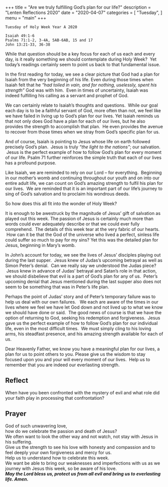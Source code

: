 +++
title = "Are we truly fulfilling God’s plan for our life?"
description = "Lenten Reflections 2020"
date = "2020-04-07"
categories = [
    "Tuesday",
]
menu = "main"
+++

```
Tuesday of Holy Week Year A 2020

Isaiah 49:1-6
Psalms 71:1-2, 3-4A, 5AB-6AB, 15 and 17
John 13:21-33, 36-38
```

While that question should be a key focus for each of us each and every day, is it really something we should contemplate during Holy Week?  Yet today’s readings certainly seem to point us back to that fundamental issue.

In the first reading for today, we see a clear picture that God had a plan for Isaiah from the very beginning of his life. Even during those times when Isaiah felt that he _“had toiled in vain, and for nothing, uselessly, spent his strength”_ God was with him.  Even in times of uncertainty, Isaiah was indeed fulfilling his calling as a servant and prophet of God.

We can certainly relate to Isaiah’s thoughts and questions.  While our goal each day is to be a faithful servant of God, more often than not, we feel like we have failed in living up to God’s plan for our lives. Yet Isaiah reminds us that not only does God have a plan for each of our lives, but he also provides the strength to accomplish that plan.  He even provides the avenue to recover from those times when we stray from God’s specific plan for us.

And of course, Isaiah is pointing to Jesus whose life on earth followed precisely God’s plan.  Jesus is truly _“the light to the nations”_; our salvation.  Jesus is the perfect example of how to follow God’s plan for every moment of our life. Psalm 71 further reinforces the simple truth that each of our lives has a profound purpose.  

Like Isaiah, we are reminded to rely on our Lord – for everything.  Beginning in our mother’s womb and continuing throughout our youth and on into our entire adult life, we can count on God’s amazing strength to fulfil his plan for our lives.  We are reminded that it is an important part of our life’s journey to sing of God’s salvation and to proclaim his wondrous deeds.

So how does this all fit into the wonder of Holy Week?  

It is enough to be awestruck by the magnitude of Jesus’ gift of salvation as played out this week. The passion of Jesus is certainly much more than words could ever adequately describe or that we could ever fully comprehend.  The details of this week tear at the very fabric of our hearts.  How can it be that the God of the universe who lived a perfect, sinless life could suffer so much to pay for my sins? Yet this was the detailed plan for Jesus, beginning in Mary’s womb.

In John’s account for today, we see the lives of Jesus’ disciples playing out during the last supper.  Jesus knew of Judas’s upcoming betrayal as well as Simon Peter’s denial.  Can we really say we understood the Judas piece?  Jesus knew in advance of Judas’ betrayal and Satan’s role in that action, we should disbelieve that evil is a part of God’s plan for any of us.  Peter’s upcoming denial that Jesus mentioned during the last supper also does not seem to be something that was in Peter’s life plan.  

Perhaps the point of Judas’ story and of Peter’s temporary failure was to help us deal with our own failures.   We each are aware of the times in our lives where we feel we have let God down and not lived up to what we know we should have done or said.  The good news of course is that we have the option of returning to God, seeking his redemption and forgiveness.  Jesus gave us the perfect example of how to follow God’s plan for our individual life, even in the most difficult times.  We must simply cling to his loving arms, his steadfast presence, and his amazing strength available for each of us.

Dear Heavenly Father, we know you have a meaningful plan for our lives, a plan for us to point others to you. Please give us the wisdom to stay focused upon you and your will every moment of our lives.  Help us to remember that you are indeed our everlasting strength. 
        
## Reflect
When have you been confronted with the mystery of evil and what role did your faith play in processing that confrontation?

## Prayer

God of such unwavering love,   
how do we celebrate the passion and death of Jesus?  
We often want to look the other way and not watch, not stay with Jesus in his suffering.  
Give us the strength to see his love with honesty and compassion and to feel deeply your own forgiveness and mercy for us.  
Help us to understand how to celebrate this week.  
We want be able to bring our weaknesses and imperfections with us as we journey with Jesus this week, so be aware of his love.  
**_May the Lord bless us, protect us from all evil and bring us to everlasting life. Amen._**